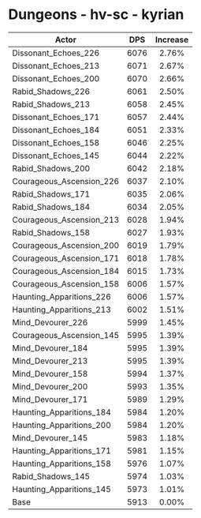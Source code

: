 # Dungeons - hv-sc - kyrian
| Actor | DPS | Increase |
|---|:---:|:---:|
|Dissonant_Echoes_226|6076|2.76%|
|Dissonant_Echoes_213|6071|2.67%|
|Dissonant_Echoes_200|6070|2.66%|
|Rabid_Shadows_226|6061|2.50%|
|Rabid_Shadows_213|6058|2.45%|
|Dissonant_Echoes_171|6057|2.44%|
|Dissonant_Echoes_184|6051|2.33%|
|Dissonant_Echoes_158|6046|2.25%|
|Dissonant_Echoes_145|6044|2.22%|
|Rabid_Shadows_200|6042|2.18%|
|Courageous_Ascension_226|6037|2.10%|
|Rabid_Shadows_171|6035|2.06%|
|Rabid_Shadows_184|6034|2.05%|
|Courageous_Ascension_213|6028|1.94%|
|Rabid_Shadows_158|6027|1.93%|
|Courageous_Ascension_200|6019|1.79%|
|Courageous_Ascension_171|6018|1.78%|
|Courageous_Ascension_184|6015|1.73%|
|Courageous_Ascension_158|6006|1.57%|
|Haunting_Apparitions_226|6006|1.57%|
|Haunting_Apparitions_213|6002|1.51%|
|Mind_Devourer_226|5999|1.45%|
|Courageous_Ascension_145|5995|1.39%|
|Mind_Devourer_184|5995|1.39%|
|Mind_Devourer_213|5995|1.39%|
|Mind_Devourer_158|5994|1.37%|
|Mind_Devourer_200|5993|1.35%|
|Mind_Devourer_171|5989|1.29%|
|Haunting_Apparitions_184|5984|1.20%|
|Haunting_Apparitions_200|5984|1.20%|
|Mind_Devourer_145|5983|1.18%|
|Haunting_Apparitions_171|5981|1.15%|
|Haunting_Apparitions_158|5976|1.07%|
|Rabid_Shadows_145|5974|1.03%|
|Haunting_Apparitions_145|5973|1.01%|
|Base|5913|0.00%|
